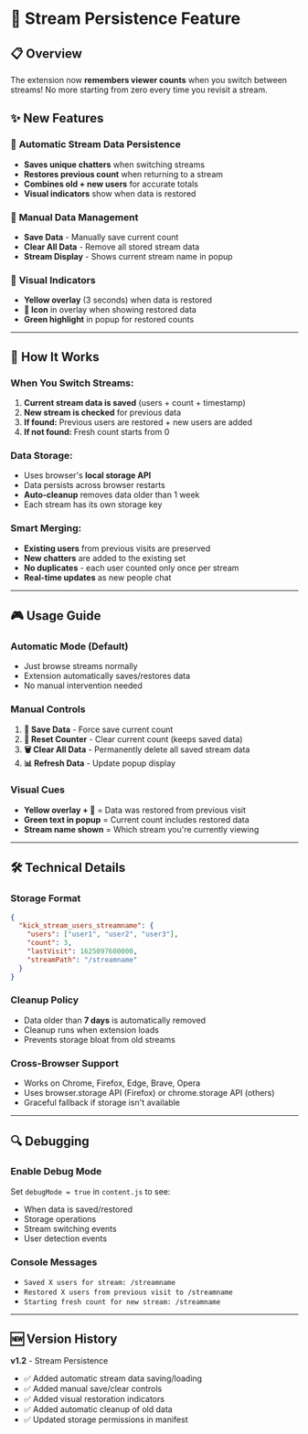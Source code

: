 # 🔄 Stream Persistence Feature

## 📋 Overview

The extension now **remembers viewer counts** when you switch between streams! No more starting from zero every time you revisit a stream.

## ✨ New Features

### 🔄 **Automatic Stream Data Persistence**
- **Saves unique chatters** when switching streams
- **Restores previous count** when returning to a stream
- **Combines old + new users** for accurate totals
- **Visual indicators** show when data is restored

### 💾 **Manual Data Management**
- **Save Data** - Manually save current count
- **Clear All Data** - Remove all stored stream data
- **Stream Display** - Shows current stream name in popup

### 🎨 **Visual Indicators**
- **Yellow overlay** (3 seconds) when data is restored
- **🔄 Icon** in overlay when showing restored data
- **Green highlight** in popup for restored counts

---

## 🔧 How It Works

### **When You Switch Streams:**
1. **Current stream data is saved** (users + count + timestamp)
2. **New stream is checked** for previous data
3. **If found:** Previous users are restored + new users are added
4. **If not found:** Fresh count starts from 0

### **Data Storage:**
- Uses browser's **local storage API**
- Data persists across browser restarts
- **Auto-cleanup** removes data older than 1 week
- Each stream has its own storage key

### **Smart Merging:**
- **Existing users** from previous visits are preserved
- **New chatters** are added to the existing set
- **No duplicates** - each user counted only once per stream
- **Real-time updates** as new people chat

---

## 🎮 Usage Guide

### **Automatic Mode (Default)**
- Just browse streams normally
- Extension automatically saves/restores data
- No manual intervention needed

### **Manual Controls**
1. **💾 Save Data** - Force save current count
2. **🔄 Reset Counter** - Clear current count (keeps saved data)
3. **🗑️ Clear All Data** - Permanently delete all saved stream data
4. **📊 Refresh Data** - Update popup display

### **Visual Cues**
- **Yellow overlay + 🔄** = Data was restored from previous visit
- **Green text in popup** = Current count includes restored data
- **Stream name shown** = Which stream you're currently viewing

---

## 🛠️ Technical Details

### **Storage Format**
```json
{
  "kick_stream_users_streamname": {
    "users": ["user1", "user2", "user3"],
    "count": 3,
    "lastVisit": 1625097600000,
    "streamPath": "/streamname"
  }
}
```

### **Cleanup Policy**
- Data older than **7 days** is automatically removed
- Cleanup runs when extension loads
- Prevents storage bloat from old streams

### **Cross-Browser Support**
- Works on Chrome, Firefox, Edge, Brave, Opera
- Uses browser.storage API (Firefox) or chrome.storage API (others)
- Graceful fallback if storage isn't available

---

## 🔍 Debugging

### **Enable Debug Mode**
Set `debugMode = true` in `content.js` to see:
- When data is saved/restored
- Storage operations
- Stream switching events
- User detection events

### **Console Messages**
- `Saved X users for stream: /streamname`
- `Restored X users from previous visit to /streamname`
- `Starting fresh count for new stream: /streamname`

---

## 🆕 Version History

**v1.2** - Stream Persistence
- ✅ Added automatic stream data saving/loading
- ✅ Added manual save/clear controls
- ✅ Added visual restoration indicators
- ✅ Added automatic cleanup of old data
- ✅ Updated storage permissions in manifest
